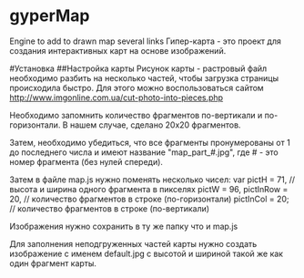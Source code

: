 # gyperMap
Engine to add to drawn map several links
Гипер-карта - это проект для создания интерактивных карт на основе изображений. 

#Установка
##Настройка карты
Рисунок карты - растровый файл необходимо разбить на несколько частей, чтобы загрузка страницы происходила быстро. 
Для этого можно воспользоваться сайтом http://www.imgonline.com.ua/cut-photo-into-pieces.php

Необходимо запомнить количество фрагментов по-вертикали и по-горизонтали. 
В нашем случае, сделано 20х20 фрагментов.

Затем, необходимо убедиться, что все фрагменты пронумерованы от 1 до последнего числа и имеют название "map_part_#.jpg", где # - это номер фрагмента (без нулей спереди).

Затем в файле map.js нужно поменять несколько чисел:
var pictH = 71, // высота и ширина одного фрагмента в пикселях
			pictW = 96, 
			pictInRow = 20, // количество фрагментов в строке (по-горизонтали)
			pictInCol = 20; // количество фрагментов в строке (по-вертикали)
			
Изображения нужно сохранить в ту же папку что и map.js

Для заполнения неподгруженных частей карты нужно создать изображение с именем default.jpg с высотой и шириной такой же как один фрагмент карты.

